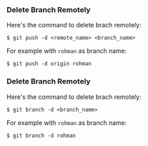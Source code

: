 ### **Delete Branch Remotely**

Here's the command to delete brach remotely:

    $ git push -d <remote_name> <branch_name>

For example with `rohman` as branch name:

    $ git push -d origin rohman


### **Delete Branch Remotely**

Here's the command to delete brach remotely:

    $ git branch -d <branch_name>

For example with `rohman` as branch name:

    $ git branch -d rohman
